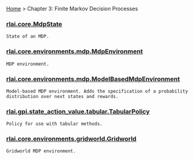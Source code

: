[Home](index.md) > Chapter 3:  Finite Markov Decision Processes
### [rlai.core.MdpState](https://github.com/MatthewGerber/rlai/tree/master/src/rlai/core/__init__.py#L309)
```
State of an MDP.
```
### [rlai.core.environments.mdp.MdpEnvironment](https://github.com/MatthewGerber/rlai/tree/master/src/rlai/core/environments/mdp.py#L17)
```
MDP environment.
```
### [rlai.core.environments.mdp.ModelBasedMdpEnvironment](https://github.com/MatthewGerber/rlai/tree/master/src/rlai/core/environments/mdp.py#L139)
```
Model-based MDP environment. Adds the specification of a probability distribution over next states and rewards.
```
### [rlai.gpi.state_action_value.tabular.TabularPolicy](https://github.com/MatthewGerber/rlai/tree/master/src/rlai/gpi/state_action_value/tabular.py#L478)
```
Policy for use with tabular methods.
```
### [rlai.core.environments.gridworld.Gridworld](https://github.com/MatthewGerber/rlai/tree/master/src/rlai/core/environments/gridworld.py#L19)
```
Gridworld MDP environment.
```
